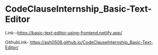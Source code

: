 # CodeClauseInternship_Basic-Text-Editor
Link--https://basic-text-editor-using-frontend.netlify.app/

GithubLink- https://ash0508.github.io/CodeClauseInternship_Basic-Text-Editor/
